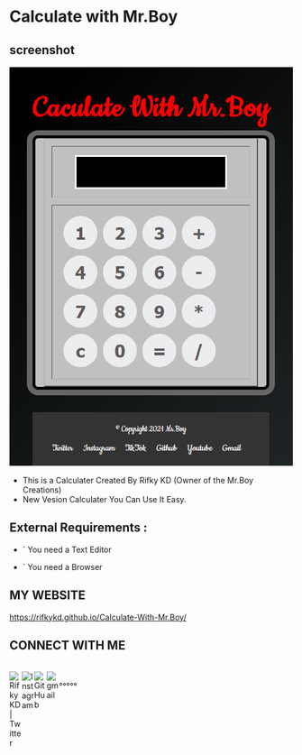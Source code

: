 # Calculate with Mr.Boy

## screenshot
<img src="img.png"/>


<br>

* This is a Calculater Created By Rifky KD (Owner of the Mr.Boy Creations)
* New Vesion Calculater You Can Use It Easy.

## External Requirements :
* ` You need a Text Editor
 
* ` You need a Browser
## MY WEBSITE

https://rifkykd.github.io/Calculate-With-Mr.Boy/

## CONNECT WITH ME
<br>

<a href="https://twitter.com/Rifky54641898">
  <img align="left" alt="Rifky KD| Twitter" width="22px" src="https://cdn.jsdelivr.net/npm/simple-icons@v3/icons/twitter.svg" />
</a>
<a href="https://www.instagram.com/mr.rifky_kd/">
  <img align="left" alt="Instagram" width="22px" src="https://cdn.jsdelivr.net/npm/simple-icons@v3/icons/instagram.svg" />
</a>
<a href="https://github.com/rifkykd">
  <img align="left" alt="GitHub" width="22px" src="https://cdn.jsdelivr.net/npm/simple-icons@3.5.0/icons/github.svg" />
</a>
<a href="https://mail.google.com/mail/u/0/?tab=wm#inbox?compose=GTvVlcSDbSJbVvWjnZBcnXkkQWnWxsbJZCxkhTMRFtWWvhJcPWpGrHllnHlJnZFTjmSbNGNlTlwpp">
  <img align="left" alt="gmail" width="22px" src="https://cdn.jsdelivr.net/npm/simple-icons@3.5.0/icons/gmail.svg" />
</a>
<br/>
°°°°°



         

